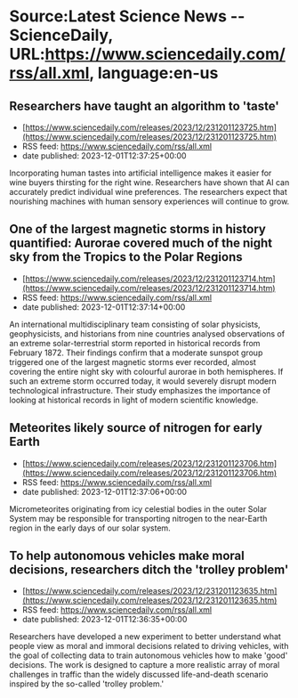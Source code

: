 # Source:Latest Science News -- ScienceDaily, URL:https://www.sciencedaily.com/rss/all.xml, language:en-us

## Researchers have taught an algorithm to 'taste'
 - [https://www.sciencedaily.com/releases/2023/12/231201123725.htm](https://www.sciencedaily.com/releases/2023/12/231201123725.htm)
 - RSS feed: https://www.sciencedaily.com/rss/all.xml
 - date published: 2023-12-01T12:37:25+00:00

Incorporating human tastes into artificial intelligence makes it easier for wine buyers thirsting for the right wine. Researchers have shown that AI can accurately predict individual wine preferences. The researchers expect that nourishing machines with human sensory experiences will continue to grow.

## One of the largest magnetic storms in history quantified: Aurorae covered much of the night sky from the Tropics to the Polar Regions
 - [https://www.sciencedaily.com/releases/2023/12/231201123714.htm](https://www.sciencedaily.com/releases/2023/12/231201123714.htm)
 - RSS feed: https://www.sciencedaily.com/rss/all.xml
 - date published: 2023-12-01T12:37:14+00:00

An international multidisciplinary team consisting of solar physicists, geophysicists, and historians from nine countries analysed observations of an extreme solar-terrestrial storm reported in historical records from February 1872. Their findings confirm that a moderate sunspot group triggered one of the largest magnetic storms ever recorded, almost covering the entire night sky with colourful aurorae in both hemispheres. If such an extreme storm occurred today, it would severely disrupt modern technological infrastructure. Their study emphasizes the importance of looking at historical records in light of modern scientific knowledge.

## Meteorites likely source of nitrogen for early Earth
 - [https://www.sciencedaily.com/releases/2023/12/231201123706.htm](https://www.sciencedaily.com/releases/2023/12/231201123706.htm)
 - RSS feed: https://www.sciencedaily.com/rss/all.xml
 - date published: 2023-12-01T12:37:06+00:00

Micrometeorites originating from icy celestial bodies in the outer Solar System may be responsible for transporting nitrogen to the near-Earth region in the early days of our solar system.

## To help autonomous vehicles make moral decisions, researchers ditch the 'trolley problem'
 - [https://www.sciencedaily.com/releases/2023/12/231201123635.htm](https://www.sciencedaily.com/releases/2023/12/231201123635.htm)
 - RSS feed: https://www.sciencedaily.com/rss/all.xml
 - date published: 2023-12-01T12:36:35+00:00

Researchers have developed a new experiment to better understand what people view as moral and immoral decisions related to driving vehicles, with the goal of collecting data to train autonomous vehicles how to make 'good' decisions. The work is designed to capture a more realistic array of moral challenges in traffic than the widely discussed life-and-death scenario inspired by the so-called 'trolley problem.'


